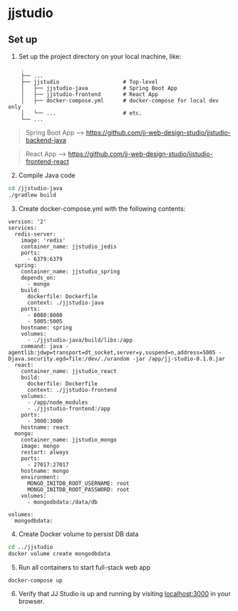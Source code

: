 # jjstudio

## Set up
1. Set up the project directory on your local machine, like:
```
    .
    ├── ...
    ├── jjstudio                    # Top-level
    │   ├── jjstudio-java           # Spring Boot App
    │   ├── jjstudio-frontend       # React App
    │   ├── docker-compose.yml      # docker-compose for local dev only
    │   └── ...                     # etc.
    └── ...
```
> Spring Boot App --> https://github.com/jj-web-design-studio/jjstudio-backend-java

> React App --> https://github.com/jj-web-design-studio/jjstudio-frontend-react
2. Compile Java code
```bash
cd /jjstudio-java
./gradlew build
```
3. Create docker-compose.yml with the following contents:
```
version: '2'
services:
  redis-server:
    image: 'redis'
    container_name: jjstudio_jedis
    ports: 
      - 6379:6379
  spring:
    container_name: jjstudio_spring
    depends_on:
      - mongo
    build:
      dockerfile: Dockerfile
      context: ./jjstudio-java
    ports:
      - 8080:8080
      - 5005:5005
    hostname: spring
    volumes:
      - ./jjstudio-java/build/libs:/app
    command: java -agentlib:jdwp=transport=dt_socket,server=y,suspend=n,address=5005 -Djava.security.egd=file:/dev/./urandom -jar /app/jj-studio-0.1.0.jar
  react:
    container_name: jjstudio_react
    build:
      dockerfile: Dockerfile
      context: ./jjstudio-frontend
    volumes:
      - /app/node_modules
      - ./jjstudio-frontend:/app
    ports:
      - 3000:3000
    hostname: react
  mongo:
    container_name: jjstudio_mongo
    image: mongo
    restart: always
    ports:
      - 27017:27017
    hostname: mongo
    environment:
      MONGO_INITDB_ROOT_USERNAME: root
      MONGO_INITDB_ROOT_PASSWORD: root
    volumes:
      - mongodbdata:/data/db

volumes:
  mongodbdata:
```
4. Create Docker volume to persist DB data
```bash
cd ../jjstudio
docker volume create mongodbdata
```
5. Run all containers to start full-stack web app
```bash
docker-compose up
```
6. Verify that JJ Studio is up and running by visiting [localhost:3000](http://localhost:3000) in your browser.
